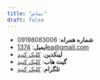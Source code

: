 ```yaml
---
title: "تماس"
draft: false
---
```


- **شماره همراه**: 09198083006
- **ایمیل**: 1374ea@gmail.com
- **لینکدین**: [کلیک کنید](https://www.linkedin.com/in/ahmadi-ehsan/)
- **گیت هاب**: [کلیک کنید](https://github.com/ahmadiehsan)
- **تلگرام**: [کلیک کنید](https://t.me/ahmadi_ehsan)

